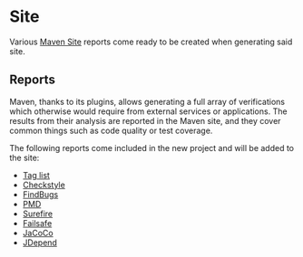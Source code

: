 # Site

Various [Maven Site][maven-site] reports come ready to be created when generating said site.

## Reports

Maven, thanks to its plugins, allows generating a full array of verifications which otherwise would require from external services or applications. The results from their analysis are reported in the Maven site, and they cover common things such as code quality or test coverage.

The following reports come included in the new project and will be added to the site:

- [Tag list](http://www.mojohaus.org)
- [Checkstyle](https://maven.apache.org/plugins/maven-checkstyle-plugin/)
- [FindBugs](http://gleclaire.github.io/findbugs-maven-plugin/)
- [PMD](http://maven.apache.org/plugins/maven-pmd-plugin/)
- [Surefire](https://maven.apache.org/surefire/maven-surefire-plugin/)
- [Failsafe](https://maven.apache.org/surefire/maven-failsafe-plugin/)
- [JaCoCo](http://www.eclemma.org/jacoco/trunk/doc/maven.html)
- [JDepend](mojo.codehaus.org/jdepend-maven-plugin)

[maven-site]: http://maven.apache.org/guides/mini/guide-site.html
